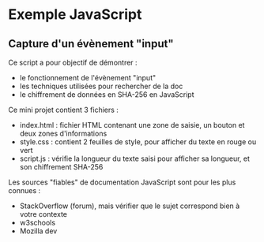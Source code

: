 # Exemple JavaScript

## Capture d'un évènement "input"

Ce script a pour objectif de démontrer :

- le fonctionnement de l'évènement "input"
- les techniques utilisées pour rechercher de la doc
- le chiffrement de données en SHA-256 en JavaScript

Ce mini projet contient 3 fichiers :

- index.html : fichier HTML contenant une zone de saisie, un bouton et deux zones d'informations
- style.css : contient 2 feuilles de style, pour afficher du texte en rouge ou vert
- script.js : vérifie la longueur du texte saisi pour afficher sa longueur, et son chiffrement SHA-256



Les sources "fiables" de documentation JavaScript sont pour les plus connues :

- StackOverflow (forum), mais vérifier que le sujet correspond bien à votre contexte
- w3schools
- Mozilla dev

